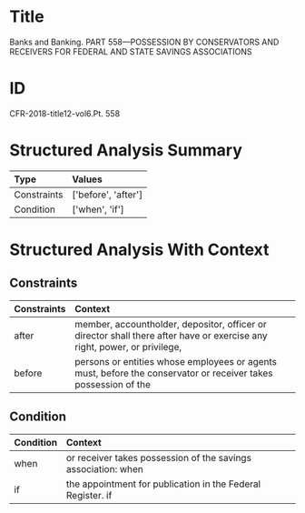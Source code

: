 # Title

 Banks and Banking. PART 558—POSSESSION BY CONSERVATORS AND RECEIVERS FOR FEDERAL AND STATE SAVINGS ASSOCIATIONS


# ID

 CFR-2018-title12-vol6.Pt. 558


# Structured Analysis Summary

| Type        | Values              |
|:------------|:--------------------|
| Constraints | ['before', 'after'] |
| Condition   | ['when', 'if']      |


# Structured Analysis With Context

 


## Constraints

| Constraints   | Context                                                                                                                  |
|:--------------|:-------------------------------------------------------------------------------------------------------------------------|
| after         | member, accountholder, depositor, officer or director shall there after have or exercise any right, power, or privilege, |
| before        | persons or entities whose employees or agents must, before the conservator or receiver takes possession of the           |


## Condition

| Condition   | Context                                                       |
|:------------|:--------------------------------------------------------------|
| when        | or receiver takes possession of the savings association: when |
| if          | the appointment for publication in the Federal Register. if   |


